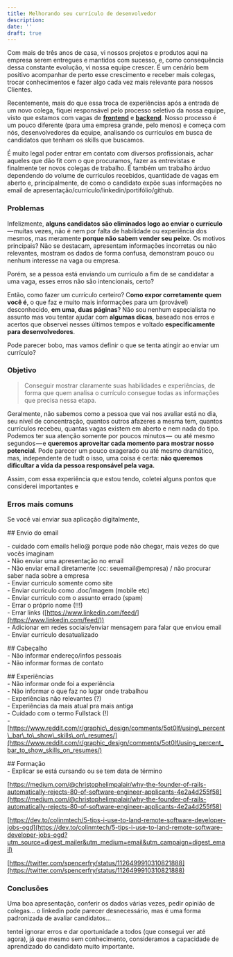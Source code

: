 ```yaml
---
title: Melhorando seu currículo de desenvolvedor
description:
date: ''
draft: true
---
```


Com mais de três anos de casa, vi nossos projetos e produtos aqui na empresa serem entregues e mantidos com sucesso, e, como consequência dessa constante evolução, vi nossa equipe crescer. É um cenário bem positivo acompanhar de perto esse crescimento e receber mais colegas, trocar conhecimentos e fazer algo cada vez mais relevante para nossos Clientes. 

Recentemente, mais do que essa troca de experiências após a entrada de um novo colega, fiquei responsável pelo processo seletivo da nossa equipe, visto que estamos com vagas de  [**frontend**](https://github.com/frontendbr/vagas/issues/809) e [**backend**](https://github.com/phpdevbr/vagas/issues/137). Nosso processo é um pouco diferente (para uma empresa grande, pelo menos) e começa com nós, desenvolvedores da equipe, analisando os currículos em busca de candidatos que tenham os skills que buscamos.

É muito legal poder entrar em contato com diversos profissionais, achar aqueles que dão fit com o que procuramos, fazer as entrevistas e finalmente ter novos colegas de trabalho. É também um trabalho árduo dependendo do volume de currículos recebidos, quantidade de vagas em aberto e, principalmente, de como o candidato expõe suas informações no email de apresentação/currículo/linkedin/portifólio/github.

### Problemas

Infelizmente, **alguns candidatos são eliminados logo ao enviar o currículo** — muitas vezes, não é nem por falta de habilidade ou experiência dos mesmos, mas meramente **porque não sabem vender seu peixe**. Os motivos principais? Não se destacam, apresentam informações incorretas ou não relevantes, mostram os dados de forma confusa, demonstram pouco ou nenhum interesse na vaga ou empresa.

Porém, se a pessoa está enviando um currículo a fim de se candidatar a uma vaga, esses erros não são intencionais, certo?

Então, como fazer um currículo certeiro? C**omo expor corretamente quem você é**, o que faz e muito mais informações para um (provável) desconhecido, **em uma, duas páginas**? Não sou nenhum especialista no assunto mas vou tentar ajudar com **algumas dicas**, baseado nos erros e acertos que observei nesses últimos tempos e voltado **especificamente para desenvolvedores**.

Pode parecer bobo, mas vamos definir o que se tenta atingir ao enviar um currículo?

### Objetivo

> Conseguir mostrar claramente suas habilidades e experiências, de forma que quem analisa o currículo consegue todas as informações que precisa nessa etapa.

Geralmente, não sabemos como a pessoa que vai nos avaliar está no dia, seu nível de concentração, quantos outros afazeres a mesma tem, quantos currículos recebeu, quantas vagas existem em aberto e nem nada do tipo. Podemos ter sua atenção somente por poucos minutos —  ou até mesmo segundos — e **queremos aproveitar cada momento para mostrar nosso potencial**. Pode parecer um pouco exagerado ou até mesmo dramático, mas, independente de tudt o isso, uma coisa é certa: **não queremos dificultar a vida da pessoa responsável pela vaga.**

Assim, com essa experiência que estou tendo, coletei alguns pontos que considerei importantes e 

### Erros mais comuns

Se você vai enviar sua aplicação digitalmente, 

  

\## Envio do email

\- cuidado com emails hello@ porque pode não chegar, mais vezes do que vocês imaginam  
\- Não enviar uma apresentação no email  
\- Não enviar email diretamente (cc: seuemail@empresa) / não procurar saber nada sobre a empresa  
\- Enviar curriculo somente como site  
\- Enviar curriculo como .doc/imagem (mobile etc)  
\- Enviar currículo com o assunto errado (spam)  
\- Errar o próprio nome (!!!)  
\- Errar links ([https://www.linkedin.com/feed/](https://www.linkedin.com/feed/))  
\- Adicionar em redes sociais/enviar mensagem para falar que enviou email  
\- Enviar currículo desatualizado

\## Cabeçalho  
\- Não informar endereço/infos pessoais  
\- Não informar formas de contato

\## Experiências  
\- Não informar onde foi a experiência  
\- Não informar o que faz no lugar onde trabalhou  
\- Experiências não relevantes (?)  
\- Experiências da mais atual pra mais antiga  
\- Cuidado com o termo Fullstack (!)  
\- [https://www.reddit.com/r/graphic\_design/comments/5ot0lf/using\_percent\_bar\_to\_show\_skills\_on\_resumes/](https://www.reddit.com/r/graphic_design/comments/5ot0lf/using_percent_bar_to_show_skills_on_resumes/)

\## Formação  
\- Explicar se está cursando ou se tem data de término

  

[https://medium.com/@christophelimpalair/why-the-founder-of-rails-automatically-rejects-80-of-software-engineer-applicants-4e2a4d255f58](https://medium.com/@christophelimpalair/why-the-founder-of-rails-automatically-rejects-80-of-software-engineer-applicants-4e2a4d255f58)

[https://dev.to/colinmtech/5-tips-i-use-to-land-remote-software-developer-jobs-ogd](https://dev.to/colinmtech/5-tips-i-use-to-land-remote-software-developer-jobs-ogd?utm_source=digest_mailer&utm_medium=email&utm_campaign=digest_email)

  

[https://twitter.com/spencerfry/status/1126499910310821888](https://twitter.com/spencerfry/status/1126499910310821888)

### Conclusões

Uma boa apresentação, conferir os dados várias vezes, pedir opinião de colegas… o linkedin pode parecer desnecessário, mas é uma forma padronizada de avaliar candidatos…

tentei ignorar erros e dar oportunidade a todos (que consegui ver até agora), já que mesmo sem conhecimento, consideramos a capacidade de aprendizado do candidato muito importante.
